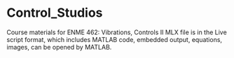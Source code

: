 # Control_Studios
Course materials for ENME 462: Vibrations, Controls II
MLX file is in the Live script format, which includes MATLAB code, embedded output, equations, images, can be opened by MATLAB.

